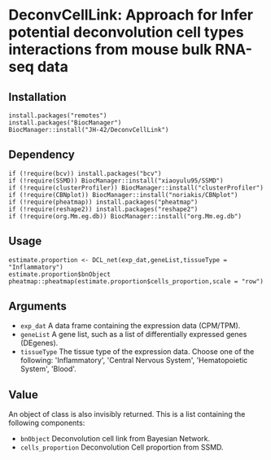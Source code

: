 # DeconvCellLink: Approach for Infer potential deconvolution cell types interactions from mouse bulk RNA-seq data

## Installation
```
install.packages("remotes")
install.packages("BiocManager")
BiocManager::install("JH-42/DeconvCellLink")
```
## Dependency

```
if (!require(bcv)) install.packages("bcv")
if (!require(SSMD)) BiocManager::install("xiaoyulu95/SSMD")
if (!require(clusterProfiler)) BiocManager::install("clusterProfiler")
if (!require(CBNplot)) BiocManager::install("noriakis/CBNplot")
if (!require(pheatmap)) install.packages("pheatmap")
if (!require(reshape2)) install.packages("reshape2")
if (!require(org.Mm.eg.db)) BiocManager::install("org.Mm.eg.db")
```

## Usage

```
estimate.proportion <- DCL_net(exp_dat,geneList,tissueType = "Inflammatory")
estimate.proportion$bnObject
pheatmap::pheatmap(estimate.proportion$cells_proportion,scale = "row")
```
## Arguments
* `exp_dat`        A data frame containing the expression data (CPM/TPM).
* `geneList`        A gene list, such as a list of differentially expressed genes (DEgenes).
* `tissueType`        The tissue type of the expression data. Choose one of the following: 'Inflammatory', 'Central Nervous System', 'Hematopoietic System', 'Blood'.

## Value

An object of class is also invisibly returned. This is a list containing
the following components:

* `bnObject`        Deconvolution cell link from Bayesian Network.
* `cells_proportion`        Deconvolution Cell proportion from SSMD.
